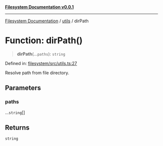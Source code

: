 [**Filesystem Documentation v0.0.1**](../../README.md)

***

[Filesystem Documentation](../../modules.md) / [utils](../README.md) / dirPath

# Function: dirPath()

> **dirPath**(...`paths`): `string`

Defined in: [filesystem/src/utils.ts:27](https://github.com/stonemjs/filesystem/blob/f9b4644b0de1467784914ebdad54c26a1ab4bd47/src/utils.ts#L27)

Resolve path from file directory.

## Parameters

### paths

...`string`[]

## Returns

`string`
